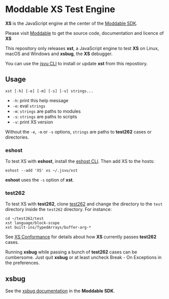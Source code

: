 # Moddable XS Test Engine

**XS** is the JavaScript engine at the center of the [Moddable SDK](https://github.com/Moddable-OpenSource/moddable).

Please visit [Moddable](http://www.moddable.com) to get the source code, documentation and licence of **XS**

This repository only releases **xst**, a JavaScript engine to test **XS** on Linux, macOS and Windows and **xsbug**, the **XS** debugger.

You can use the [jsvu CLI](https://github.com/GoogleChromeLabs/jsvu) to install or update  **xst** from this repostiory.  

## Usage

	xst [-h] [-e] [-m] [-s] [-v] strings...

- `-h`: print this help message
- `-e`: eval `strings`
- `-m`: `strings` are paths to modules
- `-s`: `strings` are paths to scripts
- `-v`: print XS version

Without the `-e`, `-m` or `-s` options, `strings` are paths to **test262** cases or directories. 

### eshost

To test XS with **eshost**, install the [eshost CLI](https://github.com/bterlson/eshost-cli). Then add XS to the hosts:

	eshost --add 'XS' xs ~/.jsvu/xst

**eshost** uses the `-s` option of **xst**.

### test262

To test XS with **test262**, clone [test262](https://github.com/tc39/test262) and change the directory to the `test` directory inside the `test262` directory. For instance:
	
	cd ~/test262/test
	xst language/block-scope
	xst built-ins/TypedArrays/buffer-arg-*

See [XS Conformance](https://github.com/Moddable-OpenSource/moddable/blob/public/documentation/xs/XS%20Conformance.md) for details about how **XS** currently passes **test262** cases.

Running **xsbug** while passing a bunch of **test262** cases can be cumbersome. Just quit **xsbug** or at least uncheck Break - On Exceptions in the preferences.

## xsbug

See the [xsbug documentation](https://github.com/Moddable-OpenSource/moddable/blob/public/documentation/xs/xsbug.md) in the **Moddable SDK**. 
